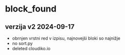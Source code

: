 # block_found
## verzija v2 2024-09-17
-  obrnjen vrstni red v izpisu, najnovejši bloki so najnižje
-  no sort.py
-  deleted cloudiko.io
